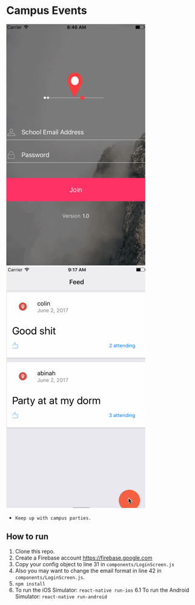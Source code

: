 # Campus Events

<img src="screenshots/1.gif" >
<img src="screenshots/2.gif" >

* `Keep up with campus parties.`

## How to run

1. Clone this repo.
2. Create a Firebase account https://firebase.google.com
3. Copy your config object to line 31 in `components/LoginScreen.js`
4. Also you may want to change the email format in line 42 in `components/LoginScreen.js`.
5. `npm install`
6. To run the iOS Simulator: `react-native run-ios`
6.1 To run the Android Simulator: `react-native run-android`


